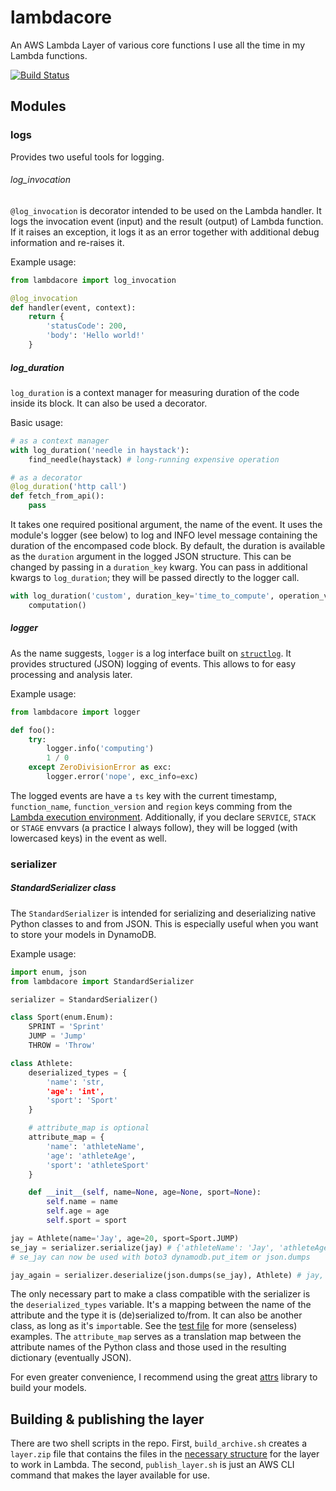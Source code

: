 # lambdacore
An AWS Lambda Layer of various core functions I use all the time in my Lambda functions.

[![Build Status](https://travis-ci.com/milancermak/lambdacore.svg?branch=master)](https://travis-ci.com/milancermak/lambdacore)

## Modules

### logs
Provides two useful tools for logging.

###### log_invocation
`@log_invocation` is decorator intended to be used on the Lambda handler. It logs the invocation event (input) and the result (output) of Lambda function. If it raises an exception, it logs it as an error together with additional debug information and re-raises it.

Example usage:
```python
from lambdacore import log_invocation

@log_invocation
def handler(event, context):
    return {
        'statusCode': 200,
        'body': 'Hello world!'
    }
```

##### log_duration
`log_duration` is a context manager for measuring duration of the code inside its block. It can also be used a decorator.

Basic usage:
```python
# as a context manager
with log_duration('needle in haystack'):
    find_needle(haystack) # long-running expensive operation

# as a decorator
@log_duration('http call')
def fetch_from_api():
    pass
```
It takes one required positional argument, the name of the event. It uses the module's logger (see below) to log and INFO level message containing the duration of the encompased code block. By default, the duration is available as the `duration` argument in the logged JSON structure. This can be changed by passing in a `duration_key` kwarg. You can pass in additional kwargs to `log_duration`; they will be passed directly to the logger call.

```python
with log_duration('custom', duration_key='time_to_compute', operation_version=4.2):
    computation()
```

##### logger
As the name suggests, `logger` is a log interface built on [`structlog`](https://www.structlog.org/en/stable/). It provides structured (JSON) logging of events. This allows to for easy processing and analysis later.

Example usage:
```python
from lambdacore import logger

def foo():
    try:
        logger.info('computing')
        1 / 0
    except ZeroDivisionError as exc:
        logger.error('nope', exc_info=exc)
```
The logged events are have a `ts` key with the current timestamp, `function_name`, `function_version` and `region` keys comming from the [Lambda execution environment](https://docs.aws.amazon.com/lambda/latest/dg/current-supported-versions.html). Additionally, if you declare `SERVICE`, `STACK` or `STAGE` envvars (a practice I always follow), they will be logged (with lowercased keys) in the event as well.

### serializer

##### StandardSerializer class
The `StandardSerializer` is intended for serializing and deserializing native Python classes to and from JSON. This is especially useful when you want to store your models in DynamoDB.

Example usage:
```python
import enum, json
from lambdacore import StandardSerializer

serializer = StandardSerializer()

class Sport(enum.Enum):
    SPRINT = 'Sprint'
    JUMP = 'Jump'
    THROW = 'Throw'

class Athlete:
    deserialized_types = {
        'name': 'str,
        'age': 'int',
        'sport': 'Sport'
    }

    # attribute_map is optional
    attribute_map = {
        'name': 'athleteName',
        'age': 'athleteAge',
        'sport': 'athleteSport'
    }

    def __init__(self, name=None, age=None, sport=None):
        self.name = name
        self.age = age
        self.sport = sport

jay = Athlete(name='Jay', age=20, sport=Sport.JUMP)
se_jay = serializer.serialize(jay) # {'athleteName': 'Jay', 'athleteAge': 20, 'athleteSport': 'Jump'}
# se_jay can now be used with boto3 dynamodb.put_item or json.dumps

jay_again = serializer.deserialize(json.dumps(se_jay), Athlete) # jay, recreated
```
The only necessary part to make a class compatible with the serializer is the `deserialized_types` variable. It's a mapping between the name of the attribute and the type it is (de)serialized to/from. It can also be another class, as long as it's `import`able. See the [test file](tests/test_serializer.py) for more (senseless) examples. The `attribute_map` serves as a translation map between the attribute names of the Python class and those used in the resulting dictionary (eventually JSON).

For even greater convenience, I recommend using the great [attrs](http://attrs.org/) library to build your models.

## Building & publishing the layer

There are two shell scripts in the repo. First, `build_archive.sh` creates a `layer.zip` file that contains the files in the [necessary structure](https://docs.aws.amazon.com/lambda/latest/dg/configuration-layers.html#configuration-layers-path) for the layer to work in Lambda. The second, `publish_layer.sh` is just an AWS CLI command that makes the layer available for use.
